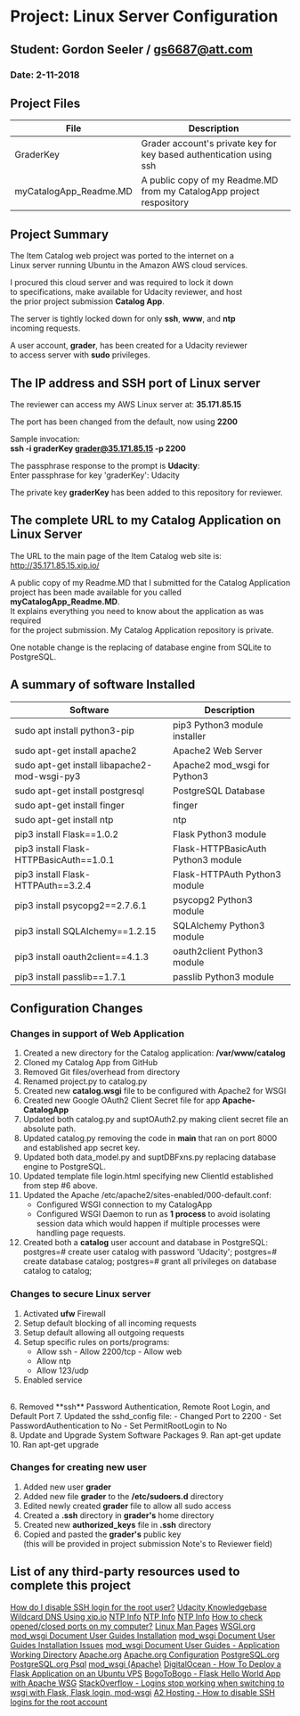 # Project: Linux Server Configuration
## Student: Gordon Seeler / gs6687@att.com
### Date: 2-11-2018 

## Project Files
|File|Description|
|----|-----------|
|GraderKey|Grader account's private key for key based authentication using ssh|
|myCatalogApp_Readme.MD|A public copy of my Readme.MD from my CatalogApp project respository|

## Project Summary

The Item Catalog web project was ported to the internet on a<br>
Linux server running Ubuntu in the Amazon AWS cloud services.

I procured this cloud server and was required to lock it down<br>
to specifications, make available for Udacity reviewer, and host<br>
the prior project submission **Catalog App**.

The server is tightly locked down for only **ssh**, **www**, and **ntp**<br>
incoming requests.

A user account, **grader**, has been created for a Udacity reviewer<br>
to access server with **sudo** privileges.

## The IP address and SSH port of Linux server

The reviewer can access my AWS Linux server at: **35.171.85.15**

The port has been changed from the default, now using **2200**

Sample invocation:<br>
**ssh -i graderKey grader@35.171.85.15 -p 2200**

The passphrase response to the prompt is **Udacity**:<br>
Enter passphrase for key 'graderKey': Udacity

The private key **graderKey** has been added to this repository for reviewer.

## The complete URL to my Catalog Application on Linux Server

The URL to the main page of the Item Catalog web site is:<br>
http://35.171.85.15.xip.io/

A public copy of my Readme.MD that I submitted for the Catalog Application<br>
project has been made available for you called **myCatalogApp_Readme.MD**.<br>
It explains everything you need to know about the application as was required<br>
for the project submission. My Catalog Application repository is private.

One notable change is the replacing of database engine from SQLite to PostgreSQL.

## A summary of software Installed

|Software|Description|
|--------|-----------|
|sudo apt install python3-pip|pip3 Python3 module installer|
|sudo apt-get install apache2|Apache2 Web Server|
|sudo apt-get install libapache2-mod-wsgi-py3|Apache2 mod_wsgi for Python3|
|sudo apt-get install postgresql|PostgreSQL Database|
|sudo apt-get install finger|finger|
|sudo apt-get install ntp|ntp|
|pip3 install Flask==1.0.2|Flask Python3 module|
|pip3 install Flask-HTTPBasicAuth==1.0.1|Flask-HTTPBasicAuth Python3 module|
|pip3 install Flask-HTTPAuth==3.2.4|Flask-HTTPAuth Python3 module|
|pip3 install psycopg2==2.7.6.1|psycopg2 Python3 module|
|pip3 install SQLAlchemy==1.2.15|SQLAlchemy Python3 module|
|pip3 install oauth2client==4.1.3|oauth2client Python3 module|
|pip3 install passlib==1.7.1|passlib Python3 module|

## Configuration Changes

### Changes in support of Web Application
 1. Created a new directory for the Catalog application: **/var/www/catalog**
 2. Cloned my Catalog App from GitHub
 3. Removed Git files/overhead from directory
 4. Renamed project.py to catalog.py
 5. Created new **catalog.wsgi** file to be configured with Apache2 for WSGI
 6. Created new Google OAuth2 Client Secret file for app **Apache-CatalogApp** 
 7. Updated both catalog.py and suptOAuth2.py making client secret file an absolute path.
 8. Updated catalog.py removing the code in __main__ that ran on port 8000 and established app secret key.
 9. Updated both data_model.py and suptDBFxns.py replacing database engine to PostgreSQL.
10. Updated template file login.html specifying new ClientId established from step #6 above.
11. Updated the Apache /etc/apache2/sites-enabled/000-default.conf: 
	- Configured WSGI connection to my CatalogApp
	- Configured WSGI Daemon to run as **1 process** to avoid isolating session data
		which would happen if multiple processes were handling page requests. 
12. Created both a **catalog** user account and database in PostgreSQL:
    postgres=# create user catalog with password 'Udacity';
    postgres=# create database catalog;
    postgres=# grant all privileges on database catalog to catalog;
 
 ### Changes to secure Linux server
  1. Activated **ufw** Firewall
  2. Setup default blocking of all incoming requests
  3. Setup default allowing all outgoing requests
  4. Setup specific rules on ports/programs:
    	- Allow ssh 
	- Allow 2200/tcp 
   	- Allow web
    	- Allow ntp
    	- Allow 123/udp
  5. Enabled service
  <br>
  6. Removed **ssh** Password Authentication, Remote Root Login, and Default Port
  7. Updated the sshd_config file:
  	- Changed Port to 2200
  	- Set PasswordAuthentication to No
  	- Set PermitRootLogin to No
  <br>   
  8. Update and Upgrade System Software Packages
  9. Ran apt-get update
 10. Ran apt-get upgrade
     
 ### Changes for creating new user
  1. Added new user **grader**
  2. Added new file **grader** to the **/etc/sudoers.d** directory
  3. Edited newly created **grader** file to allow all sudo access
  4. Created a **.ssh** directory in **grader's** home directory
  5. Created new **authorized_keys** file in **.ssh** directory
  6. Copied and pasted the **grader's** public key<br>
     (this will be provided in project submission Note's to Reviewer field)
  

## List of any third-party resources used to complete this project

[How do I disable SSH login for the root user?](https://mediatemple.net/community/products/dv/204643810/how-do-i-disable-ssh-login-for-the-root-user)
[Udacity Knowledgebase](https://knowledge.udacity.com/questions21110)
[Wildcard DNS Using xip.io](https://www.getmura.com/blog/wildcard-dns-using-xipio/)
[NTP Info](https://www.tecmint.com/install-and-configure-ntp-server-client-in-debian/)
[NTP Info](https://www.cyberciti.biz/faq/linux-unix-bsd-is-ntp-client-working/)
[NTP Info](https://askubuntu.com/questions/1009729/unable-to-start-ntpd-service)
[How to check opened/closed ports on my computer?](https://askubuntu.com/questions/538208/how-to-check-opened-closed-ports-on-my-computer)
[Linux Man Pages](http://man7.org/linux/man-pages/man5/sshd_config.5.html)
[WSGI.org](https://wsgi.readthedocs.io/en/latest/)
[mod_wsgi Document User Guides Installation](https://modwsgi.readthedocs.io/en/develop/user-guides/checking-your-installation.html#python-installation-in-use)
[mod_wsgi Document User Guides Installation Issues](https://modwsgi.readthedocs.io/en/develop/user-guides/installation-issues.html)
[mod_wsgi Document User Guides - Application Working Directory](https://modwsgi.readthedocs.io/en/develop/user-guides/application-issues.html#application-working-directory)
[Apache.org](http://httpd.apache.org/)
[Apache.org Configuration](http://httpd.apache.org/docs/current/configuring.html)
[PostgreSQL.org](http://www.postgresql.org/)
[PostgreSQL.org Psql](http://postgresguide.com/utilities/psql.html)
[mod_wsgi (Apache)](http://flask.pocoo.org/docs/1.0/deploying/mod_wsgi/)
[DigitalOcean - How To Deploy a Flask Application on an Ubuntu VPS](https://www.digitalocean.com/community/tutorials/how-to-deploy-a-flask-application-on-an-ubuntu-vps)
[BogoToBogo - Flask Hello World App with Apache WSG](https://www.bogotobogo.com/python/Flask/Python_Flask_HelloWorld_App_with_Apache_WSGI_Ubuntu14.php)
[StackOverflow - Logins stop working when switching to wsgi with Flask, Flask login, mod-wsgi](https://stackoverflow.com/questions/48513139/logins-stop-working-when-switching-to-wsgi-with-flask-flask-login-mod-wsgi)
[A2 Hosting - How to disable SSH logins for the root account](https://www.a2hosting.com/kb/getting-started-guide/accessing-your-account/disabling-ssh-logins-for-root)

